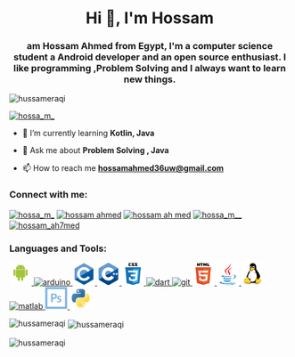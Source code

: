 <h1 align="center">Hi 👋, I'm Hossam</h1>
<h3 align="center">am Hossam Ahmed from Egypt, I'm a computer science student a Android developer and an open source enthusiast. I like programming ,Problem Solving and I always want to learn new things.</h3>

<p align="left"> <img src="https://komarev.com/ghpvc/?username=hussameraqi&label=Profile%20views&color=0e75b6&style=flat" alt="hussameraqi" /> </p>

<p align="left"> <a href="https://twitter.com/hossa_m_" target="blank"><img src="https://img.shields.io/twitter/follow/hossa_m_?logo=twitter&style=for-the-badge" alt="hossa_m_" /></a> </p>

- 🌱 I’m currently learning **Kotlin, Java**

- 💬 Ask me about **Problem Solving , Java**

- 📫 How to reach me **hossamahmed36uw@gmail.com**

<h3 align="left">Connect with me:</h3>
<p align="left">
<a href="https://twitter.com/hossa_m_" target="blank"><img align="center" src="https://raw.githubusercontent.com/rahuldkjain/github-profile-readme-generator/master/src/images/icons/Social/twitter.svg" alt="hossa_m_" height="30" width="40" /></a>
<a href="https://linkedin.com/in/hossam ahmed" target="blank"><img align="center" src="https://raw.githubusercontent.com/rahuldkjain/github-profile-readme-generator/master/src/images/icons/Social/linked-in-alt.svg" alt="hossam ahmed" height="30" width="40" /></a>
<a href="https://fb.com/hossam ah med" target="blank"><img align="center" src="https://raw.githubusercontent.com/rahuldkjain/github-profile-readme-generator/master/src/images/icons/Social/facebook.svg" alt="hossam ah med" height="30" width="40" /></a>
<a href="https://instagram.com/hossa_m__" target="blank"><img align="center" src="https://raw.githubusercontent.com/rahuldkjain/github-profile-readme-generator/master/src/images/icons/Social/instagram.svg" alt="hossa_m__" height="30" width="40" /></a>
<a href="https://codeforces.com/profile/hossam_ah7med" target="blank"><img align="center" src="https://raw.githubusercontent.com/rahuldkjain/github-profile-readme-generator/master/src/images/icons/Social/codeforces.svg" alt="hossam_ah7med" height="30" width="40" /></a>
</p>

<h3 align="left">Languages and Tools:</h3>
<p align="left"> <a href="https://developer.android.com" target="_blank" rel="noreferrer"> <img src="https://raw.githubusercontent.com/devicons/devicon/master/icons/android/android-original-wordmark.svg" alt="android" width="40" height="40"/> </a> <a href="https://www.arduino.cc/" target="_blank" rel="noreferrer"> <img src="https://cdn.worldvectorlogo.com/logos/arduino-1.svg" alt="arduino" width="40" height="40"/> </a> <a href="https://www.cprogramming.com/" target="_blank" rel="noreferrer"> <img src="https://raw.githubusercontent.com/devicons/devicon/master/icons/c/c-original.svg" alt="c" width="40" height="40"/> </a> <a href="https://www.w3schools.com/cpp/" target="_blank" rel="noreferrer"> <img src="https://raw.githubusercontent.com/devicons/devicon/master/icons/cplusplus/cplusplus-original.svg" alt="cplusplus" width="40" height="40"/> </a> <a href="https://www.w3schools.com/css/" target="_blank" rel="noreferrer"> <img src="https://raw.githubusercontent.com/devicons/devicon/master/icons/css3/css3-original-wordmark.svg" alt="css3" width="40" height="40"/> </a> <a href="https://dart.dev" target="_blank" rel="noreferrer"> <img src="https://www.vectorlogo.zone/logos/dartlang/dartlang-icon.svg" alt="dart" width="40" height="40"/> </a> <a href="https://git-scm.com/" target="_blank" rel="noreferrer"> <img src="https://www.vectorlogo.zone/logos/git-scm/git-scm-icon.svg" alt="git" width="40" height="40"/> </a> <a href="https://www.w3.org/html/" target="_blank" rel="noreferrer"> <img src="https://raw.githubusercontent.com/devicons/devicon/master/icons/html5/html5-original-wordmark.svg" alt="html5" width="40" height="40"/> </a> <a href="https://www.java.com" target="_blank" rel="noreferrer"> <img src="https://raw.githubusercontent.com/devicons/devicon/master/icons/java/java-original.svg" alt="java" width="40" height="40"/> </a> <a href="https://www.linux.org/" target="_blank" rel="noreferrer"> <img src="https://raw.githubusercontent.com/devicons/devicon/master/icons/linux/linux-original.svg" alt="linux" width="40" height="40"/> </a> <a href="https://www.mathworks.com/" target="_blank" rel="noreferrer"> <img src="https://upload.wikimedia.org/wikipedia/commons/2/21/Matlab_Logo.png" alt="matlab" width="40" height="40"/> </a> <a href="https://www.photoshop.com/en" target="_blank" rel="noreferrer"> <img src="https://raw.githubusercontent.com/devicons/devicon/master/icons/photoshop/photoshop-line.svg" alt="photoshop" width="40" height="40"/> </a> <a href="https://www.python.org" target="_blank" rel="noreferrer"> <img src="https://raw.githubusercontent.com/devicons/devicon/master/icons/python/python-original.svg" alt="python" width="40" height="40"/> </a> </p>

<p><img align="left" src="https://github-readme-stats.vercel.app/api/top-langs?username=hussameraqi&show_icons=true&locale=en&layout=compact" alt="hussameraqi" /></p>

<p>&nbsp;<img align="center" src="https://github-readme-stats.vercel.app/api?username=hussameraqi&show_icons=true&locale=en" alt="hussameraqi" /></p>

<p><img align="center" src="https://github-readme-streak-stats.herokuapp.com/?user=hussameraqi&" alt="hussameraqi" /></p>
